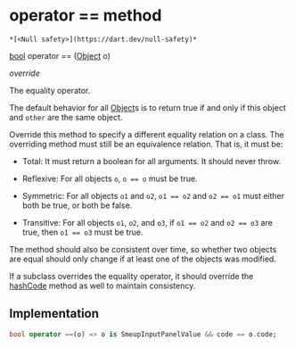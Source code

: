 


# operator == method




    *[<Null safety>](https://dart.dev/null-safety)*




[bool](https://api.flutter.dev/flutter/dart-core/bool-class.html) operator ==
([Object](https://api.flutter.dev/flutter/dart-core/Object-class.html) o)

_override_



<p>The equality operator.</p>
<p>The default behavior for all <a href="https://api.flutter.dev/flutter/dart-core/Object-class.html">Object</a>s is to return true if and
only if this object and <code>other</code> are the same object.</p>
<p>Override this method to specify a different equality relation on
a class. The overriding method must still be an equivalence relation.
That is, it must be:</p>
<ul>
<li>
<p>Total: It must return a boolean for all arguments. It should never throw.</p>
</li>
<li>
<p>Reflexive: For all objects <code>o</code>, <code>o == o</code> must be true.</p>
</li>
<li>
<p>Symmetric: For all objects <code>o1</code> and <code>o2</code>, <code>o1 == o2</code> and <code>o2 == o1</code> must
either both be true, or both be false.</p>
</li>
<li>
<p>Transitive: For all objects <code>o1</code>, <code>o2</code>, and <code>o3</code>, if <code>o1 == o2</code> and
<code>o2 == o3</code> are true, then <code>o1 == o3</code> must be true.</p>
</li>
</ul>
<p>The method should also be consistent over time,
so whether two objects are equal should only change
if at least one of the objects was modified.</p>
<p>If a subclass overrides the equality operator, it should override
the <a href="../../smeup_models_widgets_smeup_input_panel_value/SmeupInputPanelValue/hashCode.md">hashCode</a> method as well to maintain consistency.</p>



## Implementation

```dart
bool operator ==(o) => o is SmeupInputPanelValue && code == o.code;
```







